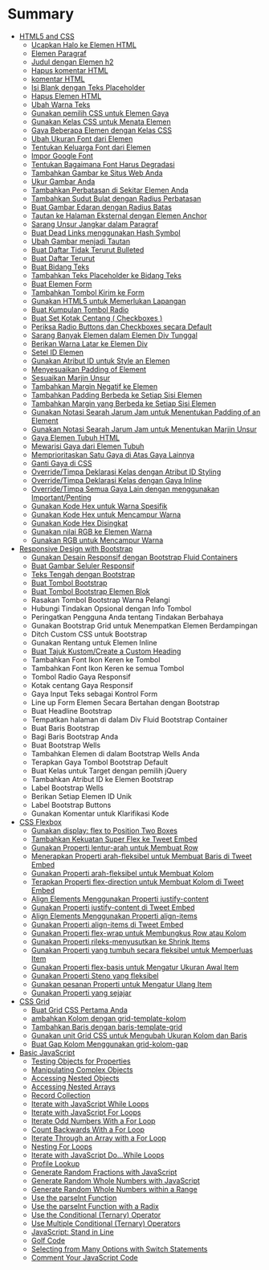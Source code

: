 # Summary

* [HTML5 and CSS](README.md)
  * [Ucapkan Halo ke Elemen HTML](judul-dengan-elemen-h2.md)
  * [Elemen Paragraf](elemen-paragraf.md)
  * [ Judul dengan Elemen h2](ucapkan-halo-ke-elemen-html.md)
  * [Hapus komentar HTML](komentar-html.md)
  * [komentar HTML](dgsdgsdg.md)
  * [Isi Blank dengan Teks Placeholder](isi-blank-dengan-teks-placeholder.md)
  * [Hapus Elemen HTML](hapus-elemen-html.md)
  * [Ubah Warna Teks](ubah-warna-teks.md)
  * [Gunakan pemilih CSS untuk Elemen Gaya](gunakan-pemilih-css-untuk-elemen-gaya.md)
  * [Gunakan Kelas CSS untuk Menata Elemen](gunakan-kelas-css-untuk-menata-elemen.md)
  * [Gaya Beberapa Elemen dengan Kelas CSS](gaya-beberapa-elemen-dengan-kelas-css.md)
  * [Ubah Ukuran Font dari Elemen](ubah-ukuran-font-dari-elemen.md)
  * [Tentukan Keluarga Font dari Elemen](tentukan-keluarga-font-dari-elemen.md)
  * [Impor Google Font](impor-google-font.md)
  * [Tentukan Bagaimana Font Harus Degradasi](tentukan-bagaimana-font-harus-degradasi.md)
  * [Tambahkan Gambar ke Situs Web Anda](tambahkan-gambar-ke-situs-web-anda.md)
  * [Ukur Gambar Anda](ukur-gambar-anda.md)
  * [Tambahkan Perbatasan di Sekitar Elemen Anda](tambahkan-perbatasan-di-sekitar-elemen-anda.md)
  * [Tambahkan Sudut Bulat dengan Radius Perbatasan](tambahkan-sudut-bulat-dengan-radius-perbatasan.md)
  * [Buat Gambar Edaran dengan Radius Batas](buat-gambar-edaran-dengan-radius-batas.md)
  * [Tautan ke Halaman Eksternal dengan Elemen Anchor](tautan-ke-halaman-eksternal-dengan-elemen-anchor.md)
  * [Sarang Unsur Jangkar dalam Paragraf](sarang-unsur-jangkar-dalam-paragraf.md)
  * [Buat Dead Links menggunakan Hash Symbol](buat-dead-links-menggunakan-hash-symbol.md)
  * [Ubah Gambar menjadi Tautan](ubah-gambar-menjadi-tautan.md)
  * [Buat Daftar Tidak Terurut Bulleted](buat-daftar-tidak-terurut-bulleted.md)
  * [Buat Daftar Terurut](buat-daftar-terurut.md)
  * [Buat Bidang Teks](buat-bidang-teks.md)
  * [Tambahkan Teks Placeholder ke Bidang Teks](tambahkan-teks-placeholder-ke-bidang-teks.md)
  * [Buat Elemen Form](buat-elemen-form.md)
  * [Tambahkan Tombol Kirim ke Form](tambahkan-tombol-kirim-ke-form.md)
  * [Gunakan HTML5 untuk Memerlukan Lapangan](gunakan-html5-untuk-memerlukan-lapangan.md)
  * [Buat Kumpulan Tombol Radio](buat-kumpulan-tombol-radio.md)
  * [Buat Set Kotak Centang \( Checkboxes \)](buat-set-kotak-centang-checkboxes.md)
  * [Periksa Radio Buttons dan Checkboxes secara Default](periksa-radio-buttons-dan-checkboxes-secara-default.md)
  * [Sarang Banyak Elemen dalam Elemen Div Tunggal](sarang-banyak-elemen-dalam-elemen-div-tunggal.md)
  * [Berikan Warna Latar ke Elemen Div](berikan-warna-latar-ke-elemen-div.md)
  * [Setel ID Elemen](setel-id-elemen.md)
  * [Gunakan Atribut ID untuk Style an Elemen](gunakan-atribut-id-untuk-style-an-elemen.md)
  * [Menyesuaikan Padding of Element](menyesuaikan-padding-of-an-element.md)
  * [Sesuaikan Marjin Unsur](sesuaikan-marjin-unsur.md)
  * [Tambahkan Margin Negatif ke Elemen](tambahkan-margin-negatif-ke-elemen.md)
  * [Tambahkan Padding Berbeda ke Setiap Sisi Elemen](tambahkan-padding-berbeda-ke-setiap-sisi-elemen.md)
  * [Tambahkan Margin yang Berbeda ke Setiap Sisi Elemen](tambahkan-margin-yang-berbeda-ke-setiap-sisi-elemen.md)
  * [Gunakan Notasi Searah Jarum Jam untuk Menentukan Padding of an Element](gunakan-notasi-searah-jarum-jam-untuk-menentukan-padding-of-an-element.md)
  * [Gunakan Notasi Searah Jarum Jam untuk Menentukan Marjin Unsur](gunakan-notasi-searah-jarum-jam-untuk-menentukan-marjin-unsur.md)
  * [Gaya Elemen Tubuh HTML](gaya-elemen-tubuh-html.md)
  * [Mewarisi Gaya dari Elemen Tubuh](mewarisi-gaya-dari-elemen-tubuh.md)
  * [Memprioritaskan Satu Gaya di Atas Gaya Lainnya](memprioritaskan-satu-gaya-di-atas-gaya-lainnya.md)
  * [Ganti Gaya di CSS](ganti-gaya-di-css.md)
  * [Override/Timpa Deklarasi Kelas dengan Atribut ID Styling](overridetimpa-deklarasi-kelas-dengan-atribut-id-styling.md)
  * [Override/Timpa Deklarasi Kelas dengan Gaya Inline](timpa-deklarasi-kelas-dengan-gaya-inline.md)
  * [Override/Timpa Semua Gaya Lain dengan menggunakan Important/Penting](overridetimpa-semua-gaya-lain-dengan-menggunakan-importantpenting.md)
  * [Gunakan Kode Hex untuk Warna Spesifik](gunakan-kode-hex-untuk-warna-spesifik.md)
  * [Gunakan Kode Hex untuk Mencampur Warna](gunakan-kode-hex-untuk-mencampur-warna.md)
  * [Gunakan Kode Hex Disingkat](gunakan-kode-hex-disingkat.md)
  * [Gunakan nilai RGB ke Elemen Warna](gunakan-nilai-rgb-ke-elemen-warna.md)
  * [Gunakan RGB untuk Mencampur Warna](gunakan-rgb-untuk-mencampur-warna.md)
* [Responsive Design with Bootstrap](responsive-design-with-bootstrap.md)
  * [Gunakan Desain Responsif dengan Bootstrap Fluid Containers](responsive-design-with-bootstrap/gunakan-desain-responsif-dengan-bootstrap-fluid-containers.md)
  * [Buat Gambar Seluler Responsif](responsive-design-with-bootstrap/buat-gambar-seluler-responsif.md)
  * [Teks Tengah dengan Bootstrap](responsive-design-with-bootstrap/teks-tengah-dengan-bootstrap.md)
  * [Buat Tombol Bootstrap](responsive-design-with-bootstrap/buat-tombol-bootstrap.md)
  * [Buat Tombol Bootstrap Elemen Blok](responsive-design-with-bootstrap/buat-tombol-bootstrap-elemen-blok.md)
  * Rasakan Tombol Bootstrap Warna Pelangi
  * Hubungi Tindakan Opsional dengan Info Tombol
  * Peringatkan Pengguna Anda tentang Tindakan Berbahaya
  * Gunakan Bootstrap Grid untuk Menempatkan Elemen Berdampingan
  * Ditch Custom CSS untuk Bootstrap
  * Gunakan Rentang untuk Elemen Inline
  * [Buat Tajuk Kustom/Create a Custom Heading](responsive-design-with-bootstrap/buat-tajuk-kustom.md)
  * Tambahkan Font Ikon Keren ke Tombol
  * Tambahkan Font Ikon Keren ke semua Tombol
  * Tombol Radio Gaya Responsif
  * Kotak centang Gaya Responsif
  * Gaya Input Teks sebagai Kontrol Form
  * Line up Form Elemen Secara Bertahan dengan Bootstrap
  * Buat Headline Bootstrap
  * Tempatkan halaman di dalam Div Fluid Bootstrap Container
  * Buat Baris Bootstrap
  * Bagi Baris Bootstrap Anda
  * Buat Bootstrap Wells
  * Tambahkan Elemen di dalam Bootstrap Wells Anda
  * Terapkan Gaya Tombol Bootstrap Default
  * Buat Kelas untuk Target dengan pemilih jQuery
  * Tambahkan Atribut ID ke Elemen Bootstrap
  * Label Bootstrap Wells
  * Berikan Setiap Elemen ID Unik
  * Label Bootstrap Buttons
  * Gunakan Komentar untuk Klarifikasi Kode
* [CSS Flexbox](css-flexbox.md)
  * [Gunakan display: flex to Position Two Boxes](css-flexbox/gunakan-display-flex-to-position-two-boxes.md)
  * [Tambahkan Kekuatan Super Flex ke Tweet Embed](css-flexbox/tambahkan-kekuatan-super-flex-ke-tweet-embed.md)
  * [Gunakan Properti lentur-arah untuk Membuat Row](css-flexbox/gunakan-properti-lentur-arah-untuk-membuat-row.md)
  * [Menerapkan Properti arah-fleksibel untuk Membuat Baris di Tweet Embed](css-flexbox/menerapkan-properti-arah-fleksibel-untuk-membuat-baris-di-tweet-embed.md)
  * [Gunakan Properti arah-fleksibel untuk Membuat Kolom](css-flexbox/gunakan-properti-arah-fleksibel-untuk-membuat-kolom.md)
  * [Terapkan Properti flex-direction untuk Membuat Kolom di Tweet Embed](css-flexbox/terapkan-properti-flex-direction-untuk-membuat-kolom-di-tweet-embed.md)
  * [Align Elements Menggunakan Properti justify-content](css-flexbox/align-elements-menggunakan-properti-justify-content.md)
  * [Gunakan Properti justify-content di Tweet Embed](css-flexbox/gunakan-properti-justify-content-di-tweet-embed.md)
  * [Align Elements Menggunakan Properti align-items](css-flexbox/align-elements-menggunakan-properti-align-items.md)
  * [Gunakan Properti align-items di Tweet Embed](css-flexbox/gunakan-properti-align-items-di-tweet-embed.md)
  * [Gunakan Properti flex-wrap untuk Membungkus Row atau Kolom](css-flexbox/gunakan-properti-flex-wrap-untuk-membungkus-row-atau-kolom.md)
  * [Gunakan Properti rileks-menyusutkan ke Shrink Items](css-flexbox/a.md)
  * [Gunakan Properti yang tumbuh secara fleksibel untuk Memperluas Item](css-flexbox/gunakan-properti-yang-tumbuh-secara-fleksibel-untuk-memperluas-item.md)
  * [Gunakan Properti flex-basis untuk Mengatur Ukuran Awal Item](css-flexbox/gunakan-properti-flex-basis-untuk-mengatur-ukuran-awal-item.md)
  * [Gunakan Properti Steno yang fleksibel](css-flexbox/gunakan-properti-steno-yang-fleksibel.md)
  * [Gunakan pesanan Properti untuk Mengatur Ulang Item](css-flexbox/gunakan-pesanan-properti-untuk-mengatur-ulang-item.md)
  * [Gunakan Properti yang sejajar](css-flexbox/gunakan-properti-yang-sejajar.md)
* [CSS Grid](css-grid.md)
  * [Buat Grid CSS Pertama Anda](css-grid/buat-grid-css-pertama-anda.md)
  * [ambahkan Kolom dengan grid-template-kolom](css-grid/ambahkan-kolom-dengan-grid-template-kolom.md)
  * [Tambahkan Baris dengan baris-template-grid](css-grid/tambahkan-baris-dengan-baris-template-grid.md)
  * [Gunakan unit Grid CSS untuk Mengubah Ukuran Kolom dan Baris](css-grid/gunakan-unit-grid-css-untuk-mengubah-ukuran-kolom-dan-baris.md)
  * [Buat Gap Kolom Menggunakan grid-kolom-gap](css-grid/buat-gap-kolom-menggunakan-grid-kolom-gap.md)
* [Basic JavaScript](basic-javascript.md)
  * [Testing Objects for Properties](basic-javascript/testing-objects-for-properties.md)
  * [Manipulating Complex Objects](basic-javascript/manipulating-complex-objects.md)
  * [Accessing Nested Objects](basic-javascript/accessing-nested-objects.md)
  * [Accessing Nested Arrays](basic-javascript/accessing-nested-arrays.md)
  * [Record Collection](basic-javascript/record-collection.md)
  * [Iterate with JavaScript While Loops](basic-javascript/iterate-with-javascript-while-loops.md)
  * [Iterate with JavaScript For Loops](basic-javascript/iterate-with-javascript-for-loops.md)
  * [Iterate Odd Numbers With a For Loop](basic-javascript/iterate-odd-numbers-with-a-for-loop.md)
  * [Count Backwards With a For Loop](basic-javascript/count-backwards-with-a-for-loop.md)
  * [Iterate Through an Array with a For Loop](basic-javascript/iterate-through-an-array-with-a-for-loop.md)
  * [Nesting For Loops](basic-javascript/nesting-for-loops.md)
  * [Iterate with JavaScript Do...While Loops](basic-javascript/iterate-with-javascript-dowhile-loops.md)
  * [Profile Lookup](basic-javascript/profile-lookup.md)
  * [Generate Random Fractions with JavaScript](basic-javascript/generate-random-fractions-with-javascript.md)
  * [Generate Random Whole Numbers with JavaScript](basic-javascript/generate-random-whole-numbers-with-javascript.md)
  * [Generate Random Whole Numbers within a Range](basic-javascript/generate-random-whole-numbers-within-a-range.md)
  * [Use the parseInt Function](basic-javascript/use-the-parseint-function.md)
  * [Use the parseInt Function with a Radix](basic-javascript/use-the-parseint-function-with-a-radix.md)
  * [Use the Conditional \(Ternary\) Operator](basic-javascript/use-the-conditional-ternary-operator.md)
  * [Use Multiple Conditional \(Ternary\) Operators](basic-javascript/use-multiple-conditional-ternary-operators.md)
  * [JavaScript: Stand in Line](basic-javascript/javascript-stand-in-line.md)
  * [Golf Code](basic-javascript/golf-code.md)
  * [Selecting from Many Options with Switch Statements](basic-javascript/selecting-from-many-options-with-switch-statements.md)
  * [Comment Your JavaScript Code](basic-javascript/comment-your-javascript-code.md)


